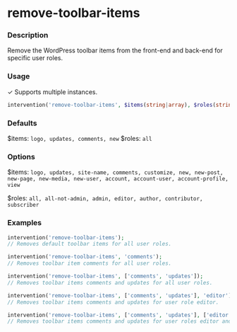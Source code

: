 # remove-toolbar-items

### Description
Remove the WordPress toolbar items from the front-end and back-end for specific user roles.

### Usage
&#10003; Supports multiple instances.
```php
intervention('remove-toolbar-items', $items(string|array), $roles(string|array));
```

### Defaults
$items: `logo, updates, comments, new`
$roles: `all`

### Options
$items: `logo, updates, site-name, comments, customize, new, new-post, new-page, new-media, new-user, account, account-user, account-profile, view`

$roles: `all, all-not-admin, admin, editor, author, contributor, subscriber`

### Examples
```php
intervention('remove-toolbar-items');
// Removes default toolbar items for all user roles.

intervention('remove-toolbar-items', 'comments');
// Removes toolbar item comments for all user roles.

intervention('remove-toolbar-items', ['comments', 'updates']);
// Removes toolbar items comments and updates for all user roles.

intervention('remove-toolbar-items', ['comments', 'updates'], 'editor');
// Removes toolbar items comments and updates for user role editor.

intervention('remove-toolbar-items', ['comments', 'updates'], ['editor', 'author']);
// Removes toolbar items comments and updates for user roles editor and author.
```
